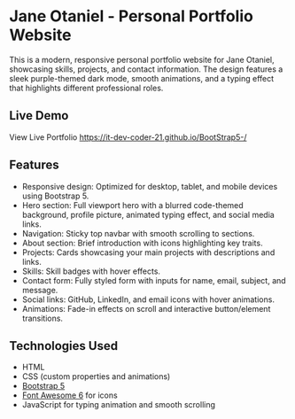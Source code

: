 # Jane Otaniel - Personal Portfolio Website

This is a modern, responsive personal portfolio website for Jane Otaniel, showcasing skills, projects, and contact information. The design features a sleek purple-themed dark mode, smooth animations, and a typing effect that highlights different professional roles.

## Live Demo

View Live Portfolio https://it-dev-coder-21.github.io/BootStrap5-/
## Features

- Responsive design: Optimized for desktop, tablet, and mobile devices using Bootstrap 5.
- Hero section: Full viewport hero with a blurred code-themed background, profile picture, animated typing effect, and social media links.
- Navigation: Sticky top navbar with smooth scrolling to sections.
- About section: Brief introduction with icons highlighting key traits.
- Projects: Cards showcasing your main projects with descriptions and links.
- Skills: Skill badges with hover effects.
- Contact form: Fully styled form with inputs for name, email, subject, and message.
- Social links: GitHub, LinkedIn, and email icons with hover animations.
- Animations: Fade-in effects on scroll and interactive button/element transitions.

## Technologies Used

- HTML
- CSS (custom properties and animations)
- [Bootstrap 5](https://getbootstrap.com/)
- [Font Awesome 6](https://fontawesome.com/) for icons
- JavaScript for typing animation and smooth scrolling

